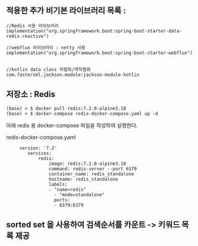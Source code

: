


적용한 추가 비기본 라이브러리 목록 : 
--
    //Redis 사용 라이브러리 
    implementation("org.springframework.boot:spring-boot-starter-data-redis-reactive")

    //webflux 라이브러리 : netty 사용
    implementation("org.springframework.boot:spring-boot-starter-webflux")


    //kotlin data class 직렬화/역직렬화 
    com.fasterxml.jackson.module:jackson-module-kotlin



저장소 : Redis
---

    (base) > $ docker pull redis:7.2.0-alpine3.18
    (base) > $ docker-compose redis-docker-compose.yaml up -d

아래 redis 용 docker-compose 파일을 작성하여 실행한다. 

redis-docker-compose.yaml



         version: '7.2'
            services:
                redis:
                    image: redis:7.2.0-alpine3.18
                    command: redis-server --port 6379
                    container_name: redis_standalone
                    hostname: redis_standalone
                    labels:
                    - "name=redis"
                      - "mode=standalone"
                      ports:
                      - 6379:6379

sorted set 을 사용하여 검색순서를 카운트 
-> 키워드 목록 제공 
--- 